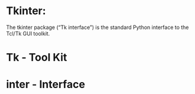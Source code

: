 # Tkinter:

The tkinter package (“Tk interface”) is the standard Python interface to the Tcl/Tk GUI toolkit.

# Tk - Tool Kit
# inter - Interface
